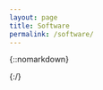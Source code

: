 ```yaml
---
layout: page
title: Software
permalink: /software/
---
```

{::nomarkdown}

<div id='github-projects'></div>
<script type="text/javascript">
$.getJSON('//api.github.com/users/thejordanprice/repos',{},function(data){
    var element = document.getElementById('github-projects');
    for(let repo in data) {
        // organize from api
        var name = data[repo].name.toString();
        var full = data[repo].full_name.toString();
        var star = data[repo].stargazers_count.toString();
        // make a string
        var string = "<a href='https://github.com/" + full + "'>" + name + "</a><small>" + star + "</small>";
        element.innerHTML += string;
    };
    // console.log(data);
});
</script>
{:/}